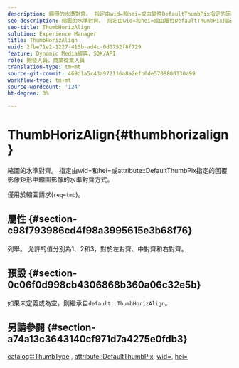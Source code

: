 ```yaml
---
description: 縮圖的水準對齊。 指定由wid=和hei=或由屬性DefaultThumbPix指定的回覆影像矩形中縮圖影像的水準對齊方式。
seo-description: 縮圖的水準對齊。 指定由wid=和hei=或由屬性DefaultThumbPix指定的回覆影像矩形中縮圖影像的水準對齊方式。
seo-title: ThumbHorizAlign
solution: Experience Manager
title: ThumbHorizAlign
uuid: 2fbe71e2-1227-415b-ad4c-0d0752f8f729
feature: Dynamic Media經典，SDK/API
role: 開發人員，商業從業人員
translation-type: tm+mt
source-git-commit: 469d1a5c43a972116a8a2efb0de5708800130a99
workflow-type: tm+mt
source-wordcount: '124'
ht-degree: 3%

---
```



# ThumbHorizAlign{#thumbhorizalign}

縮圖的水準對齊。 指定由wid=和hei=或attribute::DefaultThumbPix指定的回覆影像矩形中縮圖影像的水準對齊方式。

僅用於縮圖請求(`req=tmb`)。

## 屬性 {#section-c98f793986cd4f98a3995615e3b68f76}

列舉。 允許的值分別為1、2和3，對於左對齊、中對齊和右對齊。

## 預設 {#section-0c06f0d998cb4306868b360a06c32e5b}

如果未定義或為空，則繼承自`default::ThumbHorizAlign`。

## 另請參閱 {#section-a74a13c3643140cf971d7a4275e0fdb3}

[catalog:::ThumbType](../../../../../is-api/image-catalog/image-serving-api-ref/c-image-catalog-reference/c-image-svg-data-reference/c-image-data-reference/r-thumbtype-cat.md#reference-41149ddffc8749cba2f8d9c8e2611e03) ,  [attribute::DefaultThumbPix](../../../../../is-api/image-catalog/image-serving-api-ref/c-image-catalog-reference/c-attributes-reference/r-defaultthumbpix.md#reference-cf52bb74bed2466e8bc8adb0cacd6141),  [wid=](../../../../../is-api/http-ref/image-serving-api-ref/c-http-protocol-reference/c-command-reference/r-is-http-wid.md#reference-bfeadcb67bf4485f851eb21345527e47), [hei=](../../../../../is-api/http-ref/image-serving-api-ref/c-http-protocol-reference/c-command-reference/r-is-http-hei.md#reference-6d6f556ccc0e4b98a815e8a5c1944a96)
